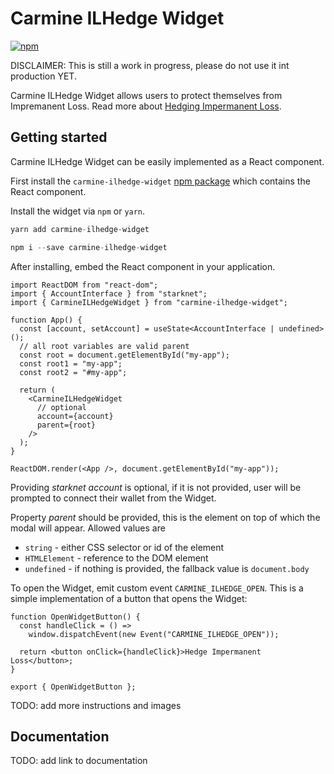 # Carmine ILHedge Widget

[![npm](https://img.shields.io/npm/v/carmine-ilhedge-widget)](https://www.npmjs.com/package/carmine-ilhedge-widget)

DISCLAIMER: This is still a work in progress, please do not use it int production YET.

Carmine ILHedge Widget allows users to protect themselves from Impremanent Loss. Read more about [Hedging Impermanent Loss](https://medium.com/@carminefinanceinfo/hedging-impermanent-loss-part-1-52c51846f3da).

## Getting started

Carmine ILHedge Widget can be easily implemented as a React component.

First install the `carmine-ilhedge-widget` [npm package](https://www.npmjs.com/package/carmine-ilhedge-widget) which contains the React component.

Install the widget via `npm` or `yarn`.

```js
yarn add carmine-ilhedge-widget
```

```js
npm i --save carmine-ilhedge-widget
```

After installing, embed the React component in your application.

```tsx
import ReactDOM from "react-dom";
import { AccountInterface } from "starknet";
import { CarmineILHedgeWidget } from "carmine-ilhedge-widget";

function App() {
  const [account, setAccount] = useState<AccountInterface | undefined>();
  // all root variables are valid parent
  const root = document.getElementById("my-app");
  const root1 = "my-app";
  const root2 = "#my-app";

  return (
    <CarmineILHedgeWidget
      // optional
      account={account}
      parent={root}
    />
  );
}

ReactDOM.render(<App />, document.getElementById("my-app"));
```

Providing _starknet account_ is optional, if it is not provided, user will be prompted to connect their wallet from the Widget.

Property _parent_ should be provided, this is the element on top of which the modal will appear. Allowed values are

- `string` - either CSS selector or id of the element
- `HTMLElement` - reference to the DOM element
- `undefined` - if nothing is provided, the fallback value is `document.body`

To open the Widget, emit custom event `CARMINE_ILHEDGE_OPEN`. This is a simple implementation of a button that opens the Widget:

```tsx
function OpenWidgetButton() {
  const handleClick = () =>
    window.dispatchEvent(new Event("CARMINE_ILHEDGE_OPEN"));

  return <button onClick={handleClick}>Hedge Impermanent Loss</button>;
}

export { OpenWidgetButton };
```

TODO: add more instructions and images

## Documentation

TODO: add link to documentation

